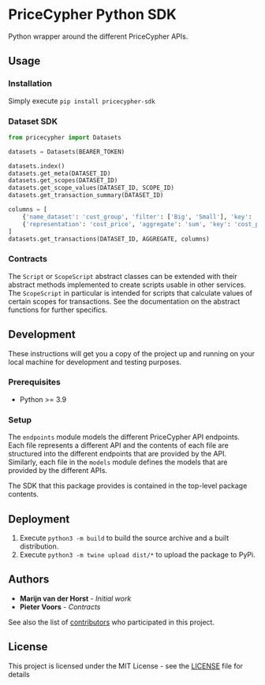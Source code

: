 # PriceCypher Python SDK

Python wrapper around the different PriceCypher APIs.

## Usage
### Installation
Simply execute `pip install pricecypher-sdk`

### Dataset SDK
```python
from pricecypher import Datasets

datasets = Datasets(BEARER_TOKEN)

datasets.index()
datasets.get_meta(DATASET_ID)
datasets.get_scopes(DATASET_ID)
datasets.get_scope_values(DATASET_ID, SCOPE_ID)
datasets.get_transaction_summary(DATASET_ID)

columns = [
    {'name_dataset': 'cust_group', 'filter': ['Big', 'Small'], 'key': 'group'},
    {'representation': 'cost_price', 'aggregate': 'sum', 'key': 'cost_price'}
]
datasets.get_transactions(DATASET_ID, AGGREGATE, columns)
```

### Contracts
The `Script` or `ScopeScript` abstract classes can be extended with their abstract methods implemented to create 
scripts usable in other services. The `ScopeScript` in particular is intended for scripts that calculate values of 
certain scopes for transactions. See the documentation on the abstract functions for further specifics.

## Development

These instructions will get you a copy of the project up and running on your local machine for development and testing purposes. 

### Prerequisites
* Python >= 3.9

### Setup
The `endpoints` module models the different PriceCypher API endpoints. Each file represents a different API and the
contents of each file are structured into the different endpoints that are provided by the API.
Similarly, each file in the `models` module defines the models that are provided by the different APIs.

The SDK that this package provides is contained in the top-level package contents.

## Deployment
1. Execute `python3 -m build` to build the source archive and a built distribution.
2. Execute `python3 -m twine upload dist/*` to upload the package to PyPi.

## Authors

* **Marijn van der Horst** - *Initial work*
* **Pieter Voors** - *Contracts*

See also the list of [contributors](https://github.com/marketredesign/pricecypher_python_sdk/contributors) who participated in this project.

## License

This project is licensed under the MIT License - see the [LICENSE](LICENSE) file for details
